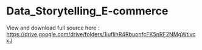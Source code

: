 # Data_Storytelling_E-commerce
View and download full source here : https://drive.google.com/drive/folders/1iuflihR4RbuonfcFK5nRF2NMgWtivckJ
